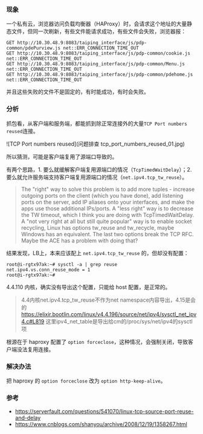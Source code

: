 
### 现象

一个私有云，浏览器访问负载均衡器（HAProxy）时，会请求这个地址的大量静态文件，但同一次刷新，有些文件能请求成功，有些文件会失败，浏览器报：

```
GET http://10.30.48.9:8083/taiping_interface/js/pdp-common/pdePurview.js net::ERR_CONNECTION_TIME_OUT
GET http://10.30.48.9:8083/taiping_interface/js/pdp-common/cookie.js net::ERR_CONNECTION_TIME_OUT
GET http://10.30.48.9:8083/taiping_interface/js/pdp-common/Menu.js net::ERR_CONNECTION_TIME_OUT
GET http://10.30.48.9:8083/taiping_interface/js/pdp-common/pdehome.js net::ERR_CONNECTION_TIME_OUT
```

并且这些失败的文件不是固定的，有时能成功，有时会失败。

### 分析

抓包看，从客户端和服务端，都能抓到除正常连接外的大量`TCP Port numbers reused`连接。

![TCP Port numbers reused](问题排查 tcp_port_numbers_reused_01.jpg)

所以猜测，可能是客户端复用了源端口导致的。

有两个思路，1. 要么就缓解客户端复用源端口的情况（`TcpTimedWaitDelay`）；2. 要么就允许服务端支持客户端复用源端口的情况（`net.ipv4.tcp_tw_reuse`）。

> The "right" way to solve this problem is to add more tuples - increase outgoing ports on the client (which you have done), add listening ports on the server, add IP aliases onto your interfaces, and make the apps use those additional IPs/ports.
> A "less right" way is to decrease the TW timeout, which I think you are doing with TcpTimedWaitDelay.
> A "not very right at all but still quite popular" way is to enable socket recycling, Linux has options tw_reuse and tw_recycle, maybe Windows has an equivalent.
> The last two options break the TCP RFC. Maybe the ACE has a problem with doing that?

结果发现，LB上，本来应该配上 `net.ipv4.tcp_tw_reuse` 的，但却没有配置：

```
root@i-rgtx97ak:~# sysctl -a | grep reuse
net.ipv4.vs.conn_reuse_mode = 1
root@i-rgtx97ak:~#
```

4.4.110 内核，确实没有导出这个配置，只能给 host 配置，是正常的。

> 4.4内核net.ipv4.tcp_tw_reuse不作为net namespace内容导出，4.15是会的
> https://elixir.bootlin.com/linux/v4.4.196/source/net/ipv4/sysctl_net_ipv4.c#L819 这里ipv4_net_table是导出给cm的/proc/sys/net/ipv4的sysctl项

根源在于 haproxy 配置了 `option forceclose`，这种情况，会强制关闭，导致客户端没法复用连接。

### 解决办法

把 haproxy 的 `option forceclose` 改为 `option http-keep-alive`。

### 参考

* https://serverfault.com/questions/541070/linux-tcp-source-port-reuse-and-delay
* https://www.cnblogs.com/shanyou/archive/2008/12/19/1358267.html
